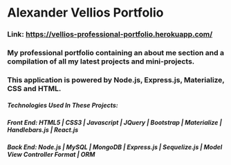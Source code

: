 # Alexander Vellios Portfolio
### Link: https://vellios-professional-portfolio.herokuapp.com/
### My professional portfolio containing an about me section and a compilation of all my latest projects and mini-projects.
### This application is powered by Node.js, Express.js, Materialize, CSS and HTML.
##### Technologies Used In These Projects: 
##### Front End: HTML5 | CSS3 | Javascript | JQuery | Bootstrap | Materialize | Handlebars.js | React.js
##### Back End: Node.js | MySQL | MongoDB | Express.js | Sequelize.js | Model View Controller Format | ORM


